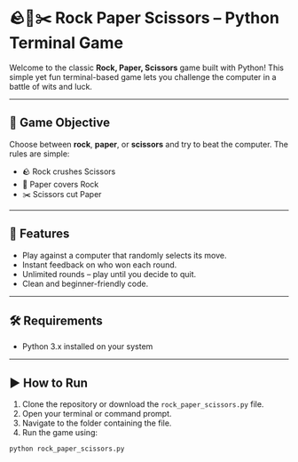 # 🪨📄✂️ Rock Paper Scissors – Python Terminal Game

Welcome to the classic **Rock, Paper, Scissors** game built with Python! This simple yet fun terminal-based game lets you challenge the computer in a battle of wits and luck.

---

## 🎯 Game Objective

Choose between **rock**, **paper**, or **scissors** and try to beat the computer. The rules are simple:

- 🪨 Rock crushes Scissors  
- 📄 Paper covers Rock  
- ✂️ Scissors cut Paper

---

## 🚀 Features

- Play against a computer that randomly selects its move.
- Instant feedback on who won each round.
- Unlimited rounds – play until you decide to quit.
- Clean and beginner-friendly code.

---

## 🛠 Requirements

- Python 3.x installed on your system

---

## ▶️ How to Run

1. Clone the repository or download the `rock_paper_scissors.py` file.
2. Open your terminal or command prompt.
3. Navigate to the folder containing the file.
4. Run the game using:

```bash
python rock_paper_scissors.py
